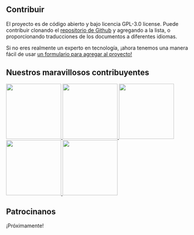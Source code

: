## Contribuir

El proyecto es de código abierto y bajo licencia GPL-3.0 license. Puede contribuir clonando el [repositorio de Github](https://github.com/CSumm/helpmepoc) y agregando a la lista, o proporcionando traducciones de los documentos a diferentes idiomas.

Si no eres realmente un experto en tecnología, ¡ahora tenemos una manera fácil de usar <a href="https://gallant-ride-34b413.netlify.app/admin"> un formulario para agregar al proyecto! </a>

## Nuestros maravillosos contribuyentes

<a href="https://www.github.com/csumm"> <img width="150px" height="150px" src="/images/carlgithub.png"> </a>
<a href="https://github.com/calba5141114"> <img width="150px" height="150px" src="/images/carlosalba.jpeg"> </a>
<a href="https://github.com/natolcese"> <img width="150px" height="150px" src="/images/natalie_o.png"> </a>
<a href="https://github.com/marikonda"> <img width="150px" height="150px" src="/images/marikko.png"> </a>
<a href="https://github.com/XsongyangX"> <img width="150px" height="150px" src="https://avatars.githubusercontent.com/u/10444460?v=4"> </a>

## Patrocinanos

¡Próximamente!
